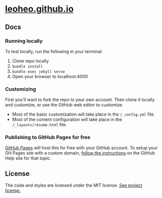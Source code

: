 # [leoheo.github.io](https://leoheo.github.io/)

## Docs

### Running locally

To test locally, run the following in your terminal:

1. Clone repo locally
2. `bundle install`
3. `bundle exec jekyll serve`
3. Open your browser to localhost:4000

### Customizing

First you'll want to fork the repo to your own account. Then clone it locally and customize, or use the GitHub web editor to customize.

* Most of the basic customization will take place in the `/_config.yml` file.
* Most of the content configuration will take place in the `/_layouts/resume.html` file. 

### Publishing to GitHub Pages for free

[GitHub Pages](https://pages.github.com/) will host this for free with your GitHub account.
To setup your GH Pages site with a custom domain, [follow the instructions](https://help.github.com/articles/setting-up-a-custom-domain-with-github-pages/) on the GitHub Help site for that topic.

## License

The code and styles are licensed under the MIT license. [See project license.](LICENSE)
